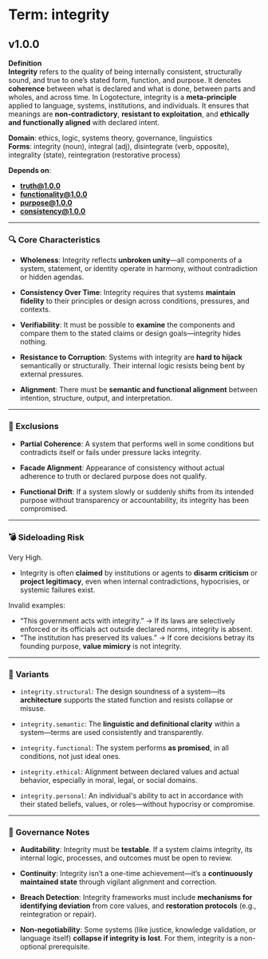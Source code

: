 # Term: integrity

## v1.0.0

**Definition**  
**Integrity** refers to the quality of being internally consistent, structurally sound, and true to one’s stated form, function, and purpose. It denotes **coherence** between what is declared and what is done, between parts and wholes, and across time. In Logotecture, integrity is a **meta-principle** applied to language, systems, institutions, and individuals. It ensures that meanings are **non-contradictory**, **resistant to exploitation**, and **ethically and functionally aligned** with declared intent.

**Domain**: ethics, logic, systems theory, governance, linguistics  
**Forms**: integrity (noun), integral (adj), disintegrate (verb, opposite), integrality (state), reintegration (restorative process)

**Depends on**:  
- **truth@1.0.0**  
- **functionality@1.0.0**  
- **purpose@1.0.0**  
- **consistency@1.0.0**

---

### 🔍 Core Characteristics

- **Wholeness**: Integrity reflects **unbroken unity**—all components of a system, statement, or identity operate in harmony, without contradiction or hidden agendas.

- **Consistency Over Time**: Integrity requires that systems **maintain fidelity** to their principles or design across conditions, pressures, and contexts.

- **Verifiability**: It must be possible to **examine** the components and compare them to the stated claims or design goals—integrity hides nothing.

- **Resistance to Corruption**: Systems with integrity are **hard to hijack** semantically or structurally. Their internal logic resists being bent by external pressures.

- **Alignment**: There must be **semantic and functional alignment** between intention, structure, output, and interpretation.

---

### 🚧 Exclusions

- **Partial Coherence**: A system that performs well in some conditions but contradicts itself or fails under pressure lacks integrity.

- **Facade Alignment**: Appearance of consistency without actual adherence to truth or declared purpose does not qualify.

- **Functional Drift**: If a system slowly or suddenly shifts from its intended purpose without transparency or accountability, its integrity has been compromised.

---

### 💣 Sideloading Risk

Very High.  
- Integrity is often **claimed** by institutions or agents to **disarm criticism** or **project legitimacy**, even when internal contradictions, hypocrisies, or systemic failures exist.

Invalid examples:
- “This government acts with integrity.” → If its laws are selectively enforced or its officials act outside declared norms, integrity is absent.
- “The institution has preserved its values.” → If core decisions betray its founding purpose, **value mimicry** is not integrity.

---

### 🔁 Variants

- `integrity.structural`: The design soundness of a system—its **architecture** supports the stated function and resists collapse or misuse.

- `integrity.semantic`: The **linguistic and definitional clarity** within a system—terms are used consistently and transparently.

- `integrity.functional`: The system performs **as promised**, in all conditions, not just ideal ones.

- `integrity.ethical`: Alignment between declared values and actual behavior, especially in moral, legal, or social domains.

- `integrity.personal`: An individual's ability to act in accordance with their stated beliefs, values, or roles—without hypocrisy or compromise.

---

### 🔐 Governance Notes

- **Auditability**: Integrity must be **testable**. If a system claims integrity, its internal logic, processes, and outcomes must be open to review.

- **Continuity**: Integrity isn’t a one-time achievement—it’s a **continuously maintained state** through vigilant alignment and correction.

- **Breach Detection**: Integrity frameworks must include **mechanisms for identifying deviation** from core values, and **restoration protocols** (e.g., reintegration or repair).

- **Non-negotiability**: Some systems (like justice, knowledge validation, or language itself) **collapse if integrity is lost**. For them, integrity is a non-optional prerequisite.
